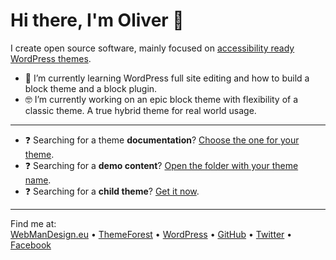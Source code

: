 # Hi there, I'm Oliver 👋

I create open source software, mainly focused on [accessibility ready WordPress themes](https://www.webmandesign.eu/project-tag/accessibility-ready/).

- 🤔 I’m currently learning WordPress full site editing and how to build a block theme and a block plugin.
- 🤓 I’m currently working on an epic block theme with flexibility of a classic theme. A true hybrid theme for real world usage.

---

- ❓ Searching for a theme **documentation**? [Choose the one for your theme](https://webmandesign.github.io/docs/).
- ❓ Searching for a **demo content**? [Open the folder with your theme name](https://github.com/webmandesign/demo-content).
- ❓ Searching for a **child theme**? [Get it now](https://github.com/webmandesign/child-theme).

---

Find me at:  
[WebManDesign.eu](https://www.webmandesign.eu/) • [ThemeForest](https://themeforest.net/user/webmandesign) • [WordPress](https://profiles.wordpress.org/webmandesign/) • [GitHub](https://github.com/webmandesign) • [Twitter](https://twitter.com/webmandesigneu) • [Facebook](https://www.facebook.com/webmandesigneu)

<!--
**webmandesign/webmandesign** is a ✨ _special_ ✨ repository because its `README.md` (this file) appears on your GitHub profile.

Here are some ideas to get you started:

- 🔭 I’m currently working on ...
- 🌱 I’m currently learning ...
- 👯 I’m looking to collaborate on ...
- 🤔 I’m looking for help with ...
- 💬 Ask me about ...
- 📫 How to reach me: ...
- 😄 Pronouns: ...
- ⚡ Fun fact: ...
-->
